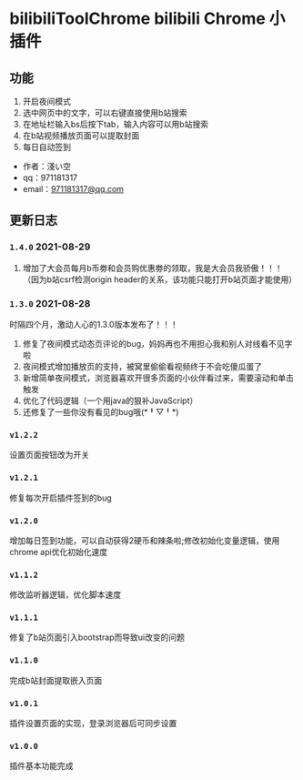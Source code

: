 # bilibiliToolChrome bilibili Chrome 小插件

## 功能

1. 开启夜间模式
2. 选中网页中的文字，可以右键直接使用b站搜索
3. 在地址栏输入bs后按下tab，输入内容可以用b站搜索
4. 在b站视频播放页面可以提取封面
5. 每日自动签到

* 作者：淺い空
* qq：971181317
* email：971181317@qq.com

## 更新日志

### `1.4.0` 2021-08-29

1. 增加了大会员每月b币劵和会员购优惠劵的领取，我是大会员我骄傲！！！（因为b站csrf检测origin header的关系，该功能只能打开b站页面才能使用）

### `1.3.0` 2021-08-28

时隔四个月，激动人心的1.3.0版本发布了！！！

1. 修复了夜间模式动态页评论的bug，妈妈再也不用担心我和别人对线看不见字啦
2. 夜间模式增加播放页的支持，被窝里偷偷看视频终于不会吃傻瓜蛋了
3. 新增简单夜间模式，浏览器喜欢开很多页面的小伙伴看过来，需要滚动和单击触发
4. 优化了代码逻辑（一个用java的狠补JavaScript）
5. 还修复了一些你没有看见的bug哦(\*╹▽╹\*)

### `v1.2.2`

设置页面按钮改为开关

### `v1.2.1`

修复每次开启插件签到的bug

### `v1.2.0`

增加每日签到功能，可以自动获得2硬币和辣条啦;修改初始化变量逻辑，使用chrome api优化初始化速度


### `v1.1.2`

修改监听器逻辑，优化脚本速度

### `v1.1.1`

修复了b站页面引入bootstrap而导致ui改变的问题

### `v1.1.0`

完成b站封面提取嵌入页面

### `v1.0.1`

插件设置页面的实现，登录浏览器后可同步设置

### `v1.0.0`

插件基本功能完成
